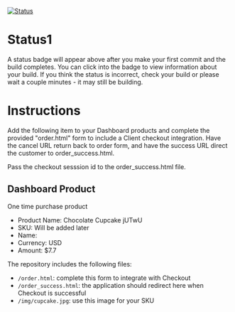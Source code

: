 [![Status](https://img.shields.io/badge/status-SUBMITTABLE%20COMMIT:%205cb4170517d77bbb01b1e844ac3c5b11705ae6b9-brightgreen.svg)](https://github.com/raysaavedra-work/bakery_scaffold_bPLwJuEJB1Vxmesc/commit/5cb4170517d77bbb01b1e844ac3c5b11705ae6b9)





# Status1

A status badge will appear above after you make your first commit and the build completes. You can click into the badge to view information about your build. If you think the status is incorrect, check your build or please wait a couple minutes - it may still be building.

# Instructions

Add the following item to your Dashboard products and complete the provided "order.html" form to include a Client checkout integration. Have the cancel URL return back to order form, and have the success URL direct the customer to order_success.html.

Pass the checkout sesssion id to the order_success.html file.

## Dashboard Product
One time purchase product
* Product Name: Chocolate Cupcake jUTwU
* SKU: Will be added later
* Name: 
* Currency: USD
* Amount: $7.7

The repository includes the following files:
* `/order.html`: complete this form to integrate with Checkout
* `/order_success.html`: the application should redirect here when Checkout is successful
* `/img/cupcake.jpg`: use this image for your SKU
